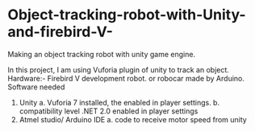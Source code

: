 # Object-tracking-robot-with-Unity-and-firebird-V-
Making an object tracking robot with unity game engine.

In this project, I am using Vuforia plugin of unity to track an object.
Hardware:- Firebird V development robot.
            or robocar made by Arduino.
Software needed 
1. Unity
  a. Vuforia 7 installed, the enabled in player settings.
  b. compatibility level .NET 2.0 enabled in player settings    
2. Atmel studio/ Arduino IDE
  a. code to receive motor speed from unity
